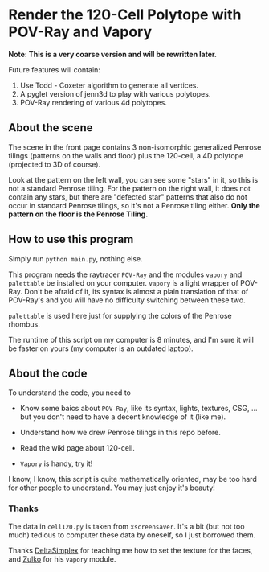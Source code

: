 # Render the 120-Cell Polytope with POV-Ray and Vapory

**Note: This is a very coarse version and will be rewritten later.**

Future features will contain:

1. Use Todd - Coxeter algorithm to generate all vertices.
2. A pyglet version of jenn3d to play with various polytopes.
3. POV-Ray rendering of various 4d polytopes.


## About the scene

The scene in the front page contains 3 non-isomorphic generalized Penrose tilings (patterns on the walls and floor) plus the 120-cell, a 4D polytope (projected to 3D of course).

Look at the pattern on the left wall, you can see some "stars" in it, so this is not a standard Penrose tiling. For the pattern on the right wall, it does not contain any stars, but there are "defected star" patterns that also do not occur in standard Penrose tilings, so it's not a Penrose tiling either. **Only the pattern on the floor is the Penrose Tiling.**

## How to use this program

Simply run `python main.py`, nothing else.

This program needs the raytracer `POV-Ray` and the modules `vapory` and `palettable` be installed on your computer. `vapory` is a light wrapper of POV-Ray. Don't be afraid of it, its syntax is almost a plain translation of that of POV-Ray's and you will have no difficulty switching between these two.

`palettable` is used here just for supplying the colors of the Penrose rhombus.

The runtime of this script on my computer is 8 minutes, and I'm sure it will be faster on yours (my computer is an outdated laptop).

## About the code

To understand the code, you need to

+ Know some baics about `POV-Ray`, like its syntax, lights, textures, CSG, ... but you don't need to have a decent knowledge of it (like me).

+ Understand how we drew Penrose tilings in this repo before.

+ Read the wiki page about 120-cell.

+ `Vapory` is handy, try it! 

I know, I know, this script is quite mathematically oriented, may be too hard for other people to understand. You may just enjoy it's beauty!


### Thanks

The data in `cell120.py` is taken from `xscreensaver`. It's a bit (but not too much) tedious to computer these data by oneself, so I just borrowed them. 

Thanks [DeltaSimplex](https://www.youtube.com/user/DeltaSimplex) for teaching me how to set the texture for the faces, and [Zulko](https://github.com/Zulko) for his 
`vapory` module.

